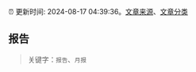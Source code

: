 :alarm_clock: 更新时间: 2024-08-17 04:39:36。[文章来源](/README.md)、[文章分类](/TAGS.md)

## 报告


> 关键字：`报告`、`月报`



